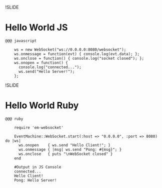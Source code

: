 !SLIDE

# Hello World JS #

	@@@ javascript

		ws = new WebSocket("ws://0.0.0.0:8080/websocket");
		ws.onmessage = function(evt) { console.log(evt.data); };
		ws.onclose = function() { console.log("socket closed"); };
		ws.onopen = function() {
		  console.log("connected...");
		  ws.send("Hello Server!");
		};
    
!SLIDE 

# Hello World Ruby #

	@@@ ruby

		require 'em-websocket'

		EventMachine::WebSocket.start(:host => "0.0.0.0", :port => 8080) do |ws|
		  ws.onopen    { ws.send "Hello Client!"; }
		  ws.onmessage { |msg| ws.send "Pong: #{msg}"; }
		  ws.onclose   { puts "\nWebSocket closed" }
		end
		
		#Output in JS Console
		connected...
		Hello Client!
		Pong: Hello Server!
